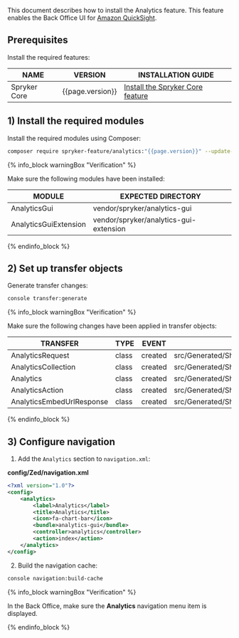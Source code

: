 This document describes how to install the Analytics feature. This feature enables the Back Office UI for [Amazon QuickSight](/docs/pbc/all/business-intelligence/{{page.version}}/amazon-quicksight-third-party-integration/amazon-quicksight.html).

## Prerequisites

Install the required features:

| NAME         | VERSION          | INSTALLATION GUIDE                                                                                                                                          |
|--------------|------------------|-------------------------------------------------------------------------------------------------------------------------------------------------------------|
| Spryker Core | {{page.version}} | [Install the Spryker Core feature](/docs/pbc/all/miscellaneous/{{page.version}}/install-and-upgrade/install-features/install-the-spryker-core-feature.html) |

## 1) Install the required modules

Install the required modules using Composer:

```bash
composer require spryker-feature/analytics:"{{page.version}}" --update-with-dependencies
```

{% info_block warningBox "Verification" %}

Make sure the following modules have been installed:

| MODULE                | EXPECTED DIRECTORY                     |
|-----------------------|----------------------------------------|
| AnalyticsGui          | vendor/spryker/analytics-gui           |
| AnalyticsGuiExtension | vendor/spryker/analytics-gui-extension |

{% endinfo_block %}

## 2) Set up transfer objects

Generate transfer changes:

```bash
console transfer:generate
```

{% info_block warningBox "Verification" %}

Make sure the following changes have been applied in transfer objects:

| TRANSFER                  | TYPE  | EVENT   | PATH                                                            |
|---------------------------|-------|---------|-----------------------------------------------------------------|
| AnalyticsRequest          | class | created | src/Generated/Shared/Transfer/AnalyticsRequestTransfer          |
| AnalyticsCollection       | class | created | src/Generated/Shared/Transfer/AnalyticsCollectionTransfer       |
| Analytics                 | class | created | src/Generated/Shared/Transfer/AnalyticsTransfer                 |
| AnalyticsAction           | class | created | src/Generated/Shared/Transfer/AnalyticsActionTransfer           |
| AnalyticsEmbedUrlResponse | class | created | src/Generated/Shared/Transfer/AnalyticsEmbedUrlResponseTransfer |

{% endinfo_block %}

## 3) Configure navigation

1. Add the `Analytics` section to `navigation.xml`:

**config/Zed/navigation.xml**

```xml
<?xml version="1.0"?>
<config>
    <analytics>
        <label>Analytics</label>
        <title>Analytics</title>
        <icon>fa-chart-bar</icon>
        <bundle>analytics-gui</bundle>
        <controller>analytics</controller>
        <action>index</action>
    </analytics>
</config>
```

2. Build the navigation cache:

```bash
console navigation:build-cache
```

{% info_block warningBox "Verification" %}

In the Back Office, make sure the **Analytics** navigation menu item is displayed.

{% endinfo_block %}

